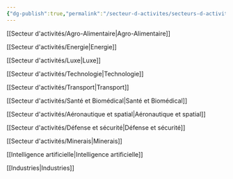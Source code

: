 ```yaml
---
{"dg-publish":true,"permalink":"/secteur-d-activites/secteurs-d-activites/"}
---
```



[[Secteur d'activités/Agro-Alimentaire\|Agro-Alimentaire]]

[[Secteur d'activités/Energie\|Energie]]

[[Secteur d'activités/Luxe\|Luxe]]

[[Secteur d'activités/Technologie\|Technologie]]

[[Secteur d'activités/Transport\|Transport]]

[[Secteur d'activités/Santé et Biomédical\|Santé et Biomédical]]

[[Secteur d'activités/Aéronautique et spatial\|Aéronautique et spatial]]

[[Secteur d'activités/Défense et sécurité\|Défense et sécurité]]

[[Secteur d'activités/Minerais\|Minerais]]

[[Intelligence artificielle\|Intelligence artificielle]]

[[Industries\|Industries]]



